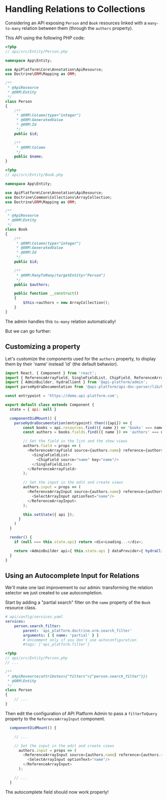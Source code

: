 # Handling Relations to Collections

Considering an API exposing `Person` and `Book` resources linked with a `many-to-many`
relation between them (through the `authors` property).

This API using the following PHP code:

```php
<?php
// api/src/Entity/Person.php

namespace App\Entity;

use ApiPlatform\Core\Annotation\ApiResource;
use Doctrine\ORM\Mapping as ORM;

/**
 * @ApiResource
 * @ORM\Entity
 */
class Person
{
    /**
     * @ORM\Column(type="integer")
     * @ORM\GeneratedValue
     * @ORM\Id
     */
    public $id;

    /**
     * @ORM\Column
     */
    public $name;
}
```

```php
<?php
// api/src/Entity/Book.php

namespace App\Entity;

use ApiPlatform\Core\Annotation\ApiResource;
use Doctrine\Common\Collections\ArrayCollection;
use Doctrine\ORM\Mapping as ORM;

/**
 * @ApiResource
 * @ORM\Entity
 */
class Book
{
    /**
     * @ORM\Column(type="integer")
     * @ORM\GeneratedValue
     * @ORM\Id
     */
    public $id;

    /**
     * @ORM\ManyToMany(targetEntity="Person")
     */
    public $authors;

    public function __construct()
    {
        $this->authors = new ArrayCollection();
    }
}
```

The admin handles this `to-many` relation automatically!

But we can go further:


## Customizing a property

Let's customize the components used for the `authors` property, to display them by their 'name' instead 'id' (the default behavior).

```javascript
import React, { Component } from 'react';
import { ReferenceArrayField, SingleFieldList, ChipField, ReferenceArrayInput, SelectArrayInput } from 'react-admin';
import { AdminBuilder, hydraClient } from '@api-platform/admin';
import parseHydraDocumentation from '@api-platform/api-doc-parser/lib/hydra/parseHydraDocumentation';

const entrypoint = 'https://demo.api-platform.com';

export default class extends Component {
  state = { api: null }

  componentDidMount() {
    parseHydraDocumentation(entrypoint).then(({api}) => {
        const books = api.resources.find(({ name }) => 'books' === name)
        const authors = books.fields.find(({ name }) => 'authors' === name)

        // Set the field in the list and the show views
        authors.field = props => (
          <ReferenceArrayField source={authors.name} reference={authors.reference.name} key={authors.name} {...props}>
            <SingleFieldList>
              <ChipField source="name" key="name"/>
            </SingleFieldList>
          </ReferenceArrayField>
        );

        // Set the input in the edit and create views
        authors.input = props => (
          <ReferenceArrayInput source={authors.name} reference={authors.reference.name} label="Authors" key={authors.name} {...props} allowEmpty>
            <SelectArrayInput optionText="name"/>
          </ReferenceArrayInput>
        );

        this.setState({ api });
      }
    )
  }

  render() {
    if (null === this.state.api) return <div>Loading...</div>;

    return <AdminBuilder api={ this.state.api } dataProvider={ hydraClient(this.state.api) }/>
  }
}
```


## Using an Autocomplete Input for Relations

We'll make one last improvement to our admin: transforming the relation selector we just created to use autocompletion.

Start by adding a "partial search" filter on the `name` property of the `Book` resource class.

```yaml
# api/config/services.yaml
services:
    person.search_filter:
        parent: 'api_platform.doctrine.orm.search_filter'
        arguments: [ { name: 'partial' } ]
        # Uncomment only if you don't use autoconfiguration
        #tags: ['api_platform.filter']
```

```php
<?php
// api/src/Entity/Person.php
// ...

/**
 * @ApiResource(attributes={"filters"={"person.search_filter"}})
 * @ORM\Entity
 */
class Person
{
    // ...
}
```

Then edit the configuration of API Platform Admin to pass a `filterToQuery` property to the `ReferenceArrayInput` component.

```javascript
  componentDidMount() {

    // ...

    // Set the input in the edit and create views
      authors.input = props => (
        <ReferenceArrayInput source={authors.name} reference={authors.reference.name} label="Authors" key={authors.name} filterToQuery={searchText => ({ name: searchText })} {...props} allowEmpty>
          <SelectArrayInput optionText="name"/>
        </ReferenceArrayInput>
      );

    // ...
  }
```

The autocomplete field should now work properly!
